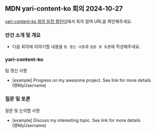 ## MDN yari-content-ko 회의 2024-10-27

[yari-content-ko 회의 일정 캘린더](https://calendar.google.com/calendar/u/0/embed?src=39499320a50ec7c06f0cb589e953fd7a3e0c33d54a0e69378cd6f8566670cc40@group.calendar.google.com&ctz=Asia/Seoul)에서 회의 참여 URL을 확인해주세요.

### 안건 소개 및 개요

- 다음 회의에 이야기할 내용을 `팀 갱신 사항`과 `질문 및 토론`에 작성해주세요.

### yari-content-ko

팀 갱신 사항

- [example] Progress on my awesome project. See link for more details (@MyUsername)

### 질문 및 토론

질문 및 논의할 사항

- [example] Discuss my interesting topic. See link for more details (@MyUsername)
